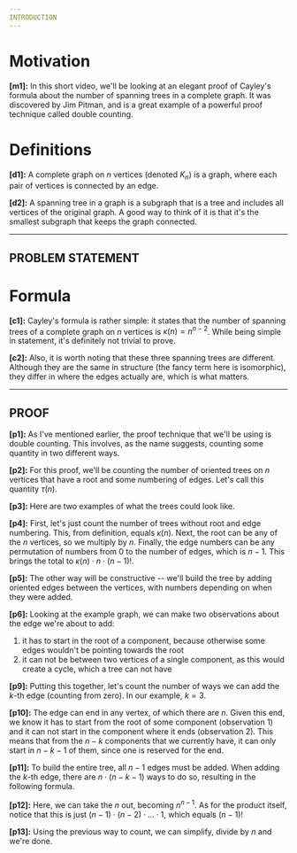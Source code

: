 ```yaml
---
INTRODUCTION
---
```


# Motivation
**[m1]:**  In this short video, we'll be looking at an elegant proof of Cayley's formula about the number of spanning trees in a complete graph. It was discovered by Jim Pitman, and is a great example of a powerful proof technique called double counting.

# Definitions
**[d1]:** A complete graph on $n$ vertices (denoted $K_n$) is a graph, where each pair of vertices is connected by an edge.

**[d2]:** A spanning tree in a graph is a subgraph that is a tree and includes all vertices of the original graph. A good way to think of it is that it's the smallest subgraph that keeps the graph connected.

---
PROBLEM STATEMENT
---

# Formula
**[c1]:** Cayley's formula is rather simple: it states that the number of spanning trees of a complete graph on $n$ vertices is $\kappa(n) = n^{n-2}$. While being simple in statement, it's definitely not trivial to prove.

**[c2]:** Also, it is worth noting that these three spanning trees are different. Although they are the same in structure (the fancy term here is isomorphic), they differ in where the edges actually are, which is what matters.

---
PROOF
---

**[p1]:** As I've mentioned earlier, the proof technique that we'll be using is double counting. This involves, as the name suggests, counting some quantity in two different ways.

**[p2]:** For this proof, we'll be counting the number of oriented trees on $n$ vertices that have a root and some numbering of edges. Let's call this quantity $\tau(n)$.

**[p3]:** Here are two examples of what the trees could look like.

**[p4]:** First, let's just count the number of trees without root and edge numbering. This, from definition, equals $\kappa(n)$. Next, the root can be any of the $n$ vertices, so we multiply by $n$. Finally, the edge numbers can be any permutation of numbers from $0$ to the number of edges, which is $n-1$. This brings the total to $\kappa(n) \cdot n \cdot (n-1)!$.

**[p5]:** The other way will be constructive -- we'll build the tree by adding oriented edges between the vertices, with numbers depending on when they were added.

**[p6]:** Looking at the example graph, we can make two observations about the edge we're about to add:

1. it has to start in the root of a component, because otherwise some edges wouldn't be pointing towards the root
2. it can not be between two vertices of a single component, as this would create a cycle, which a tree can not have

**[p9]:** Putting this together, let's count the number of ways we can add the $k$-th edge (counting from zero). In our example, $k = 3$.

**[p10]:** The edge can end in any vertex, of which there are $n$. Given this end, we know it has to start from the root of some component (observation 1) and it can not start in the component where it ends (observation 2). This means that from the $n - k$ components that we currently have, it can only start in $n - k - 1$ of them, since one is reserved for the end.

**[p11]:** To build the entire tree, all $n - 1$ edges must be added. When adding the $k$-th edge, there are $n \cdot (n - k - 1)$ ways to do so, resulting in the following formula.

**[p12]:** Here, we can take the $n$ out, becoming $n^{n - 1}$. As for the product itself, notice that this is just $(n-1) \cdot (n-2) \cdot \ldots \cdot 1$, which equals $(n - 1)!$

**[p13]:** Using the previous way to count, we can simplify, divide by $n$ and we're done.
